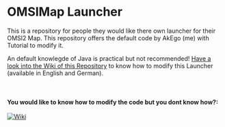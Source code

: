 # OMSIMap Launcher
This is a repository for people they would like there own launcher for their OMSI2 Map. This repository offers the default code by AkEgo (me) with Tutorial to modify it.

An default knowlegde of Java is practical but not recommended!
[Have a look into the Wiki of this Repository](https://github.com/EgoLeX/OMSIMap_Launcher/wiki) to know how to modify this Launcher (available in English and German).
<br /><br /><br /><br />
**You would like to know how to modify the code but you dont know how?:**<br /><br />
[![Wiki](https://i.imgur.com/1yUgqvi.png)](https://github.com/EgoLeX/omsimaplauncher/wiki)
